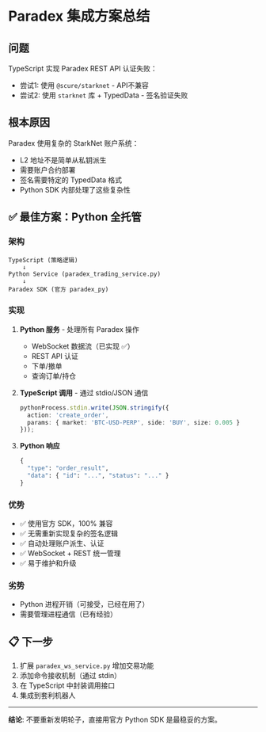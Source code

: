 # Paradex 集成方案总结

## 问题

TypeScript 实现 Paradex REST API 认证失败：
- 尝试1: 使用 `@scure/starknet` - API不兼容
- 尝试2: 使用 `starknet` 库 + TypedData - 签名验证失败

## 根本原因

Paradex 使用复杂的 StarkNet 账户系统：
- L2 地址不是简单从私钥派生
- 需要账户合约部署
- 签名需要特定的 TypedData 格式
- Python SDK 内部处理了这些复杂性

## ✅ 最佳方案：Python 全托管

### 架构
```
TypeScript (策略逻辑)
    ↓
Python Service (paradex_trading_service.py)
    ↓
Paradex SDK (官方 paradex_py)
```

### 实现
1. **Python 服务** - 处理所有 Paradex 操作
   - WebSocket 数据流（已实现 ✅）
   - REST API 认证
   - 下单/撤单
   - 查询订单/持仓

2. **TypeScript 调用** - 通过 stdio/JSON 通信
   ```typescript
   pythonProcess.stdin.write(JSON.stringify({
     action: 'create_order',
     params: { market: 'BTC-USD-PERP', side: 'BUY', size: 0.005 }
   }));
   ```

3. **Python 响应**
   ```python
   {
     "type": "order_result",
     "data": { "id": "...", "status": "..." }
   }
   ```

### 优势
- ✅ 使用官方 SDK，100% 兼容
- ✅ 无需重新实现复杂的签名逻辑
- ✅ 自动处理账户派生、认证
- ✅ WebSocket + REST 统一管理
- ✅ 易于维护和升级

### 劣势
- Python 进程开销（可接受，已经在用了）
- 需要管理进程通信（已有经验）

## 📋 下一步

1. 扩展 `paradex_ws_service.py` 增加交易功能
2. 添加命令接收机制（通过 stdin）
3. 在 TypeScript 中封装调用接口
4. 集成到套利机器人

---

**结论**: 不要重新发明轮子，直接用官方 Python SDK 是最稳妥的方案。
